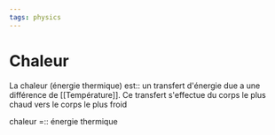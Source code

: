 ```yaml
---
tags: physics
---
```


# Chaleur

La chaleur (énergie thermique) est:: un transfert d'énergie due a une différence de [[Température]]. Ce transfert s'effectue du corps le plus chaud vers le corps le plus froid

chaleur =:: énergie thermique